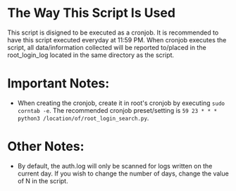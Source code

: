 # The Way This Script Is Used
This script is disigned to be executed as a cronjob. It is recommended to have this script executed everyday at 11:59 PM. When cronjob executes the script, all data/information collected will be reported to/placed in the root_login_log located in the same directory as the script. 

# Important Notes:
- When creating the cronjob, create it in root's cronjob by executing `sudo corntab -e`. The recommended cronjob preset/setting is `59 23 * * * python3 /location/of/root_login_search.py`.

# Other Notes:
- By default, the auth.log will only be scanned for logs written on the current day. If you wish to change the number of days, change the value of N in the script.
